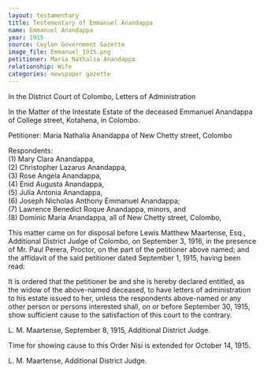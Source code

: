 ```yaml
---
layout: testamentary
title: Testementary of Emmanuel Anandappa
name: Emmanuel Anandappa
year: 1915
source: Ceylon Government Gazette
image_file: Emmanuel_1915.png
petitioner: Maria Nathalia Anandappa
relationship: Wife
categories: newspaper gazette
---
```


In the District Court of Colombo, Letters of Administration

In the Matter of the Intestate Estate of the deceased Emmanuel Anandappa of College street, Kotahena, in Colombo.

Petitioner: Maria Nathalia Anandappa of New Chetty street, Colombo

Respondents:<br />
(1) Mary Clara Anandappa,<br />
(2) Christopher Lazarus Anandappa,<br />
(3) Rose Angela Anandappa,<br />
(4) Enid Augusta Anandappa,<br />
(5) Julia Antonia Anandappa,<br />
(6) Joseph Nicholas Anthony Emmanuel Anandappa;<br />
(7) Lawrence Benedict Roque Anandappa, minors, and<br />
(8) Dominic Maria Anandappa, all of New Chetty street, Colombo,

This matter came on for disposal before Lewis Matthew Maartense, Esq., Additional District Judge of Colombo, on September 3, 1916, in the presence of Mr. Paul Perera, Proctor, on the part of the petitioner above named; and the affidavit of the said petitioner dated September 1, 1915, having been read:

It is ordered that the petitioner be and she is hereby declared entitled, as the widow of the above-named deceased, to have letters of administration to his estate issued to her, unless the respondents above-named or any other person or persons interested shall, on or before September 30, 1915, show sufficient cause to the satisfaction of this court to the contrary.

L. M. Maartense,
September 8, 1915,
Additional District Judge.

Time for showing cause to this Order Nisi is extended for October 14, 1915.

L. M. Maartense,
Additional District Judge.